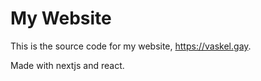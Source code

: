 # My Website
This is the source code for my website, https://vaskel.gay.

Made with nextjs and react.